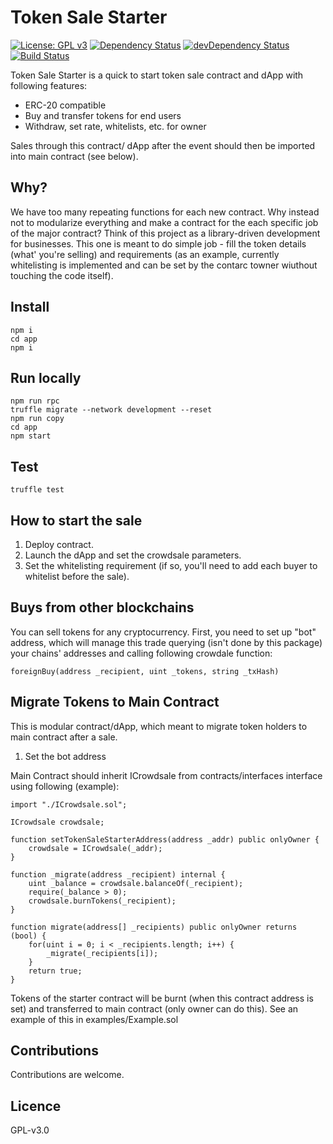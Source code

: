 # Token Sale Starter

[![License: GPL v3](https://img.shields.io/badge/License-GPL%20v3-blue.svg)](https://www.gnu.org/licenses/gpl-3.0)
[![Dependency Status](https://david-dm.org/Identiform/token_sale_starter.svg)](https://david-dm.org/Identiform/token_sale_starter)
[![devDependency Status](https://david-dm.org/Identiform/token_sale_starter/dev-status.svg)](https://david-dm.org/Identiform/token_sale_starter/?type=dev)
[![Build Status](https://travis-ci.org/Identiform/token_sale_starter.svg?branch=master)](https://travis-ci.org/Identiform/token_sale_starter)

Token Sale Starter is a quick to start token sale contract and dApp with following features:

* ERC-20 compatible
* Buy and transfer tokens for end users
* Withdraw, set rate, whitelists, etc. for owner

Sales through this contract/ dApp after the event should then be imported into main contract (see below).

## Why?

We have too many repeating functions for each new contract. Why instead not to modularize everything and 
make a contract for the each specific job of the major contract? Think of this project as a library-driven 
development for businesses. This one is meant to do simple job - fill the token details (what' you're selling) and 
requirements (as an example, currently whitelisting is implemented and can be set by the contarc towner wiuthout touching the code itself).

## Install

```
npm i
cd app
npm i
```

## Run locally

```
npm run rpc
truffle migrate --network development --reset
npm run copy
cd app
npm start
```

## Test

```
truffle test
```
## How to start the sale

1. Deploy contract.
2. Launch the dApp and set the crowdsale parameters.
3. Set the whitelisting requirement (if so, you'll need to add each buyer to whitelist before the sale).

## Buys from other blockchains

You can sell tokens for any cryptocurrency. First, you need to set up "bot" address, which will manage this trade 
querying (isn't done by this package) your chains' addresses and calling following crowdale function:

```
foreignBuy(address _recipient, uint _tokens, string _txHash)
```

## Migrate Tokens to  Main Contract

This is modular contract/dApp, which meant to migrate token holders to main contract after a sale.

1. Set the bot address

Main Contract should inherit ICrowdsale from contracts/interfaces interface using following (example):

```
import "./ICrowdsale.sol";

ICrowdsale crowdsale;

function setTokenSaleStarterAddress(address _addr) public onlyOwner {
    crowdsale = ICrowdsale(_addr);
}

function _migrate(address _recipient) internal {
    uint _balance = crowdsale.balanceOf(_recipient);
    require(_balance > 0);
    crowdsale.burnTokens(_recipient);
}

function migrate(address[] _recipients) public onlyOwner returns (bool) {
    for(uint i = 0; i < _recipients.length; i++) {
        _migrate(_recipients[i]);
    }
    return true;
}
```

Tokens of the starter contract will be burnt (when this contract address is set) and transferred to main contract (only owner can do this). See an example of this in examples/Example.sol

## Contributions

Contributions are welcome.

## Licence

GPL-v3.0
